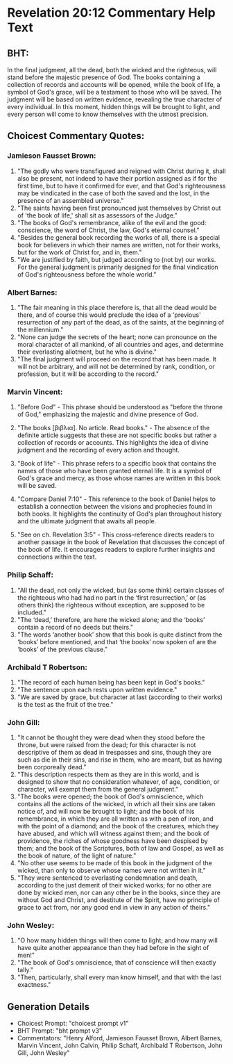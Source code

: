 # Revelation 20:12 Commentary Help Text

## BHT:
In the final judgment, all the dead, both the wicked and the righteous, will stand before the majestic presence of God. The books containing a collection of records and accounts will be opened, while the book of life, a symbol of God's grace, will be a testament to those who will be saved. The judgment will be based on written evidence, revealing the true character of every individual. In this moment, hidden things will be brought to light, and every person will come to know themselves with the utmost precision.

## Choicest Commentary Quotes:
### Jamieson Fausset Brown:
1. "The godly who were transfigured and reigned with Christ during it, shall also be present, not indeed to have their portion assigned as if for the first time, but to have it confirmed for ever, and that God's righteousness may be vindicated in the case of both the saved and the lost, in the presence of an assembled universe."
2. "The saints having been first pronounced just themselves by Christ out of 'the book of life,' shall sit as assessors of the Judge."
3. "The books of God's remembrance, alike of the evil and the good: conscience, the word of Christ, the law, God's eternal counsel."
4. "Besides the general book recording the works of all, there is a special book for believers in which their names are written, not for their works, but for the work of Christ for, and in, them."
5. "We are justified by faith, but judged according to (not by) our works. For the general judgment is primarily designed for the final vindication of God's righteousness before the whole world."

### Albert Barnes:
1. "The fair meaning in this place therefore is, that all the dead would be there, and of course this would preclude the idea of a 'previous' resurrection of any part of the dead, as of the saints, at the beginning of the millennium."
2. "None can judge the secrets of the heart; none can pronounce on the moral character of all mankind, of all countries and ages, and determine their everlasting allotment, but he who is divine."
3. "The final judgment will proceed on the record that has been made. It will not be arbitrary, and will not be determined by rank, condition, or profession, but it will be according to the record."

### Marvin Vincent:
1. "Before God" - This phrase should be understood as "before the throne of God," emphasizing the majestic and divine presence of God.

2. "The books [βιβλια]. No article. Read books." - The absence of the definite article suggests that these are not specific books but rather a collection of records or accounts. This highlights the idea of divine judgment and the recording of every action and thought.

3. "Book of life" - This phrase refers to a specific book that contains the names of those who have been granted eternal life. It is a symbol of God's grace and mercy, as those whose names are written in this book will be saved.

4. "Compare Daniel 7:10" - This reference to the book of Daniel helps to establish a connection between the visions and prophecies found in both books. It highlights the continuity of God's plan throughout history and the ultimate judgment that awaits all people.

5. "See on ch. Revelation 3:5" - This cross-reference directs readers to another passage in the book of Revelation that discusses the concept of the book of life. It encourages readers to explore further insights and connections within the text.

### Philip Schaff:
1. "All the dead, not only the wicked, but (as some think) certain classes of the righteous who had had no part in the ‘first resurrection,’ or (as others think) the righteous without exception, are supposed to be included."
2. "The ‘dead,’ therefore, are here the wicked alone; and the ‘books’ contain a record of no deeds but theirs."
3. "The words ‘another book’ show that this book is quite distinct from the ‘books’ before mentioned, and that ‘the books’ now spoken of are the ‘books’ of the previous clause."

### Archibald T Robertson:
1. "The record of each human being has been kept in God's books."
2. "The sentence upon each rests upon written evidence."
3. "We are saved by grace, but character at last (according to their works) is the test as the fruit of the tree."

### John Gill:
1. "It cannot be thought they were dead when they stood before the throne, but were raised from the dead; for this character is not descriptive of them as dead in trespasses and sins, though they are such as die in their sins, and rise in them, who are meant, but as having been corporeally dead."
2. "This description respects them as they are in this world, and is designed to show that no consideration whatever, of age, condition, or character, will exempt them from the general judgment."
3. "The books were opened; the book of God's omniscience, which contains all the actions of the wicked, in which all their sins are taken notice of, and will now be brought to light; and the book of his remembrance, in which they are all written as with a pen of iron, and with the point of a diamond; and the book of the creatures, which they have abused, and which will witness against them; and the book of providence, the riches of whose goodness have been despised by them; and the book of the Scriptures, both of law and Gospel, as well as the book of nature, of the light of nature."
4. "No other use seems to be made of this book in the judgment of the wicked, than only to observe whose names were not written in it."
5. "They were sentenced to everlasting condemnation and death, according to the just demerit of their wicked works; for no other are done by wicked men, nor can any other be in the books, since they are without God and Christ, and destitute of the Spirit, have no principle of grace to act from, nor any good end in view in any action of theirs."

### John Wesley:
1. "O how many hidden things will then come to light; and how many will have quite another appearance than they had before in the sight of men!"
2. "The book of God's omniscience, that of conscience will then exactly tally."
3. "Then, particularly, shall every man know himself, and that with the last exactness."


## Generation Details
- Choicest Prompt: "choicest prompt v1"
- BHT Prompt: "bht prompt v3"
- Commentators: "Henry Alford, Jamieson Fausset Brown, Albert Barnes, Marvin Vincent, John Calvin, Philip Schaff, Archibald T Robertson, John Gill, John Wesley"
